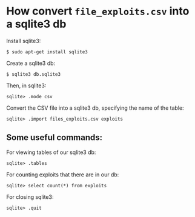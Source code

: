 # How convert `file_exploits.csv` into a sqlite3 db

Install sqlite3:

`$ sudo apt-get install sqlite3`

Create a sqlite3 db:

`$ sqlite3 db.sqlite3`

Then, in sqlite3:

`sqlite> .mode csv`

Convert the CSV file into a sqlite3 db, specifying the name of the table:

`sqlite> .import files_exploits.csv exploits`


## Some useful commands:

For viewing tables of our sqlite3 db:

`sqlite> .tables`

For counting exploits that there are in our db:

`sqlite> select count(*) from exploits`

For closing sqlite3:

`sqlite> .quit`

